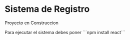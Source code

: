 <h1>Sistema de Registro</h1>

<p>Proyecto en Construccion</p>

Para ejecutar el sistema debes poner
´´´npm install react´´´
